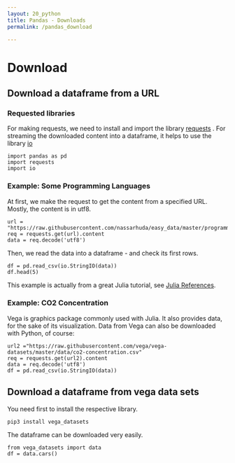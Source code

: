 ```yaml
---
layout: 20_python
title: Pandas - Downloads
permalink: /pandas_download

---
```


# Download

## Download a dataframe from a URL

### Requested libraries

For making requests, we need to install and import the library [requests](https://pypi.org/project/requests/) .
For streaming the downloaded content into a dataframe, it helps to use the library [io](https://docs.python.org/3/library/io.html)

> 
    import pandas as pd
    import requests
    import io

### Example: Some Programming Languages

At first, we make the request to get the content from a specified URL.
Mostly, the content is in utf8.  

>
    url = "https://raw.githubusercontent.com/nassarhuda/easy_data/master/programming_languages.csv"
    req = requests.get(url).content
    data = req.decode('utf8')

Then, we read the data into a dataframe - and check its first rows. 

>    
    df = pd.read_csv(io.StringIO(data))
    df.head(5)    

This example is actually from a great Julia tutorial, see [Julia References](julia_references).

### Example: CO2 Concentration

Vega is graphics package commonly used with Julia. It also provides data, for the sake of its visualization.
Data from Vega can also be downloaded with Python, of course:

>
    url2 ="https://raw.githubusercontent.com/vega/vega-datasets/master/data/co2-concentration.csv"
    req = requests.get(url2).content
    data = req.decode('utf8')
    df = pd.read_csv(io.StringIO(data))


## Download a dataframe from vega data sets

You need first to install the respective library.

>
    pip3 install vega_datasets


The dataframe can be downloaded very easily.

>
    from vega_datasets import data
    df = data.cars()
